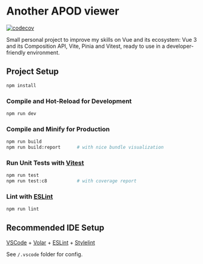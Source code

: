 # Another APOD viewer

[![codecov](https://codecov.io/gh/tcastanie/another-apod-viewer/branch/main/graph/badge.svg?token=F0CATV0Q8D)](https://codecov.io/gh/tcastanie/another-apod-viewer)

Small personal project to improve my skills on Vue and its ecosystem: Vue 3 and its Composition API, Vite, Pinia and Vitest, ready to use in a developer-friendly environment.

## Project Setup

```sh
npm install
```

### Compile and Hot-Reload for Development

```sh
npm run dev
```

### Compile and Minify for Production

```sh
npm run build
npm run build:report      # with nice bundle visualization
```

### Run Unit Tests with [Vitest](https://vitest.dev/)

```sh
npm run test
npm run test:c8           # with coverage report
```

### Lint with [ESLint](https://eslint.org/)

```sh
npm run lint
```

## Recommended IDE Setup

[VSCode](https://code.visualstudio.com/) + [Volar](https://marketplace.visualstudio.com/items?itemName=Vue.volar) + [ESLint](https://marketplace.visualstudio.com/items?itemName=dbaeumer.vscode-eslint) + [Stylelint](https://marketplace.visualstudio.com/items?itemName=stylelint.vscode-stylelint)

See `/.vscode` folder for config.
